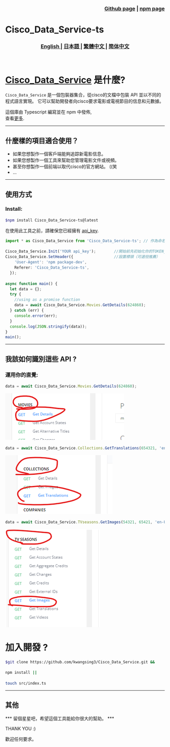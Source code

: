 <h3 align="right">
<a href="https://github.com/kwangsing3/Cisco_Data_Service.git">Github page</a> |
<a href="https://www.npmjs.com/package/Cisco_Data_Service-ts">npm page</a>  
</h3>


# Cisco_Data_Service-ts  
<h3>
<p align="center">
<a href="README.md"> English </a>|
<a href="/docs/README_ja.md"> 日本語 </a>|
<a href="/docs/README_zh-tw.md"> 繁體中文 </a>|
<a href="/docs/README_zh-ch.md"> 简体中文 </a>
</p>
</h3>
<br/>

# [Cisco_Data_Service](https://github.com/kwangsing3/cisco_data_service) 是什麼?

```Cisco_Data_Service``` 是一個包裝器集合，從cisco的文檔中包裝  API 並以不同的程式語言實現。
它可以幫助開發者向cisco要求電影或電視節目的信息和元數據。 <br/>

這個庫由 Typescript 編寫並在 npm 中發佈,<br/>
查看[更多](https://github.com/kwangsing3/cisco_data_service).
___
## 什麼樣的項目適合使用？

- 如果您想製作一個客戶端能夠追踪新電影信息。
- 如果您想製作一個工具來幫助您管理電影文件或視頻。
- 甚至你想製作一個前端以取代cisco的官方網站。 ((笑
- ...

___
## 使用方式

### Install:

```bash
$npm install Cisco_Data_Service-ts@latest
```

在使用此工具之前，請確保您已經擁有 [api_key](https://developers.themoviedb.org/3/getting-started/authentication).
<br/>

``` Typescript
import * as Cisco_Data_Service from 'Cisco_Data_Service-ts'; // 作為命名空間導入

Cisco_Data_Service.Init('YOUR api_key');        //開始前先初始化你的TOKEN_key。
Cisco_Data_Service.SetHeader({                  //設置標頭（可選但推薦）
    'User-Agent': 'npm package-dev',
    Referer: 'Cisco_Data_Service-ts',
  });

async function main() {
  let data = {};
  try {
    //using as a promise function
    data = await Cisco_Data_Service.Movies.GetDetails(624860); 
  } catch (err) {
    console.error(err);
  }
  console.log(JSON.stringify(data));
}
main();
```
___

## 我該如何識別這些 API ?

### 運用你的直覺:

```Typescript
data = await Cisco_Data_Service.Movies.GetDetails(624860);
```
![alt text](172714.png)

```Typescript
data = await Cisco_Data_Service.Collections.GetTranslations(654321, 'en-US');
```
![alt text](172927.png)

```Typescript
data = await Cisco_Data_Service.TVseasons.GetImages(54321, 65421, 'en-US');
```
![alt text](172331.png)



# 加入開發 ?
```bash
$git clone https://github.com/kwangsing3/Cisco_Data_Service.git &&

npm install ||

touch src/index.ts 
```

___
## 其他

*** 留個星星吧，希望這個工具能給你很大的幫助。 ***

THANK YOU :)

歡迎任何要求。